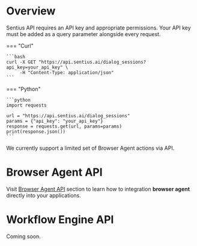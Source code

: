 # Overview

Sentius API requires an API key and appropriate permissions.
Your API key must be added as a query parameter alongside every request.

=== "Curl"

    ```bash
    curl -X GET "https://api.sentius.ai/dialog_sessions?api_key=your_api_key" \
         -H "Content-Type: application/json"
    ```

=== "Python"

    ```python
    import requests
    
    url = "https://api.sentius.ai/dialog_sessions"
    params = {"api_key": "your_api_key"}
    response = requests.get(url, params=params)
    print(response.json())
    ```

We currently support a limited set of Browser Agent actions via API.

# Browser Agent API
Visit [Browser Agent API](api/browser-agent-api.md) section to learn how to integration **browser agent** directly into your applications.

# Workflow Engine API
Coming soon.
